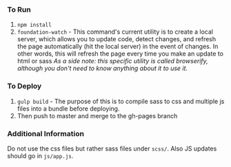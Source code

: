 ### To Run
1. `npm install`
2. `foundation-watch` - This command's current utility is to create a local server, which allows you to update code, detect changes, and refresh the page automatically (hit the local server) in the event of changes. In other words, this will refresh the page every time you make an update to html or sass  _As a side note: this specific utility is called browserify, although you don't need to know anything about it to use it._

### To Deploy
1. `gulp build` - The purpose of this is to compile sass to css and multiple js files into a bundle before deploying.
2. Then push to master and merge to the gh-pages branch


### Additional Information

Do not use the css files but rather sass files under `scss/`. Also JS updates should go in `js/app.js`.
